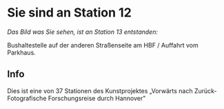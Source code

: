 # Sie sind an Station 12

*Das Bild was Sie sehen, ist an Station 13 entstanden:*

Bushaltestelle auf der anderen Straßenseite am HBF / Auffahrt vom Parkhaus.

## Info

Dies ist eine von 37 Stationen des Kunstprojektes „Vorwärts nach Zurück- Fotografische Forschungsreise durch Hannover"
